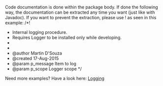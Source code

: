 Code documentation is done within the package body. If done the following way, the documentation can be extracted any time you want (just like with Javadoc). If you want to prevent the extraction, please use ! as seen in this example:
/*!
 * Internal logging procedure.
 * Requires Logger to be installed only while developing.
 *
 *
 * @author Martin D'Souza
 * @created 17-Aug-2015
 * @param p_message Item to log
 * @param p_scope Logger scope
 */

Need more examples? Have a look here:
[Logging](logging.md)
